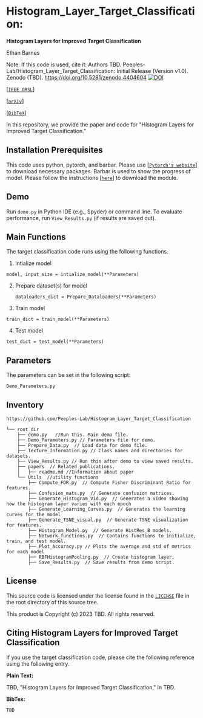 # Histogram_Layer_Target_Classification:

**Histogram Layers for Improved Target Classification**

Ethan Barnes

Note: If this code is used, cite it: Authors TBD. Peeples-Lab/Histogram_Layer_Target_Classification: Initial Release (Version v1.0). 
Zenodo (TBD). https://doi.org/10.5281/zenodo.4404604 
[![DOI](https://zenodo.org/badge/DOI/10.5281/zenodo.4404604.svg)](https://doi.org/10.5281/zenodo.4404604)

[[`IEEE GRSL`](https://doi.org/10.1109/LGRS.2022.3156532)]

[[`arXiv`](https://arxiv.org/abs/2012.15764)]

[[`BibTeX`](#CitingHist)]

In this repository, we provide the paper and code for "Histogram Layers for Improved Target Classification."

## Installation Prerequisites

This code uses python, pytorch, and barbar. 
Please use [[`Pytorch's website`](https://pytorch.org/get-started/locally/)] to download necessary packages.
Barbar is used to show the progress of model. Please follow the instructions [[`here`](https://github.com/yusugomori/barbar)]
to download the module.

## Demo

Run `demo.py` in Python IDE (e.g., Spyder) or command line. To evaluate performance,
run `View_Results.py` (if results are saved out).

## Main Functions

The target classification code runs using the following functions. 

1. Intialize model  

```model, input_size = intialize_model(**Parameters)```

2. Prepare dataset(s) for model
   
   ```dataloaders_dict = Prepare_Dataloaders(**Parameters)```

3. Train model 

```train_dict = train_model(**Parameters)```

4. Test model

```test_dict = test_model(**Parameters)```

## Parameters

The parameters can be set in the following script:

```Demo_Parameters.py```

## Inventory

```
https://github.com/Peeples-Lab/Histogram_Layer_Target_Classification

└── root dir
    ├── demo.py   //Run this. Main demo file.
    ├── Demo_Parameters.py // Parameters file for demo.
    ├── Prepare_Data.py  // Load data for demo file.
    ├── Texture_Information.py // Class names and directories for datasets.
    ├── View_Results.py // Run this after demo to view saved results.
    ├── papers  // Related publications.
    │   ├── readme.md //Information about paper
    └── Utils  //utility functions
        ├── Compute_FDR.py  // Compute Fisher Discriminant Ratio for features.
        ├── Confusion_mats.py  // Generate confusion matrices.
        ├── Generate_Histogram_Vid.py  // Generates a video showing how the histogram layer varies with each epoch
        ├── Generate_Learning_Curves.py  // Generates the learning curves for the model
        ├── Generate_TSNE_visual.py  // Generate TSNE visualization for features.
        ├── Histogram_Model.py  // Generate HistRes_B models.
        ├── Network_functions.py  // Contains functions to initialize, train, and test model. 
        ├── Plot_Accuracy.py // Plots the average and std of metrics for each model  
        ├── RBFHistogramPooling.py  // Create histogram layer. 
        ├── Save_Results.py  // Save results from demo script.
```

## License

This source code is licensed under the license found in the [`LICENSE`](LICENSE) file in the root directory of this source tree.

This product is Copyright (c) 2023 TBD. All rights reserved.

## <a name="CitingHist"></a>Citing Histogram Layers for Improved Target Classification

If you use the target classification code, please cite the following reference using the following entry.

**Plain Text:**

TBD, "Histogram Layers for Improved Target Classification," in TBD.

**BibTex:**

```
TBD
```